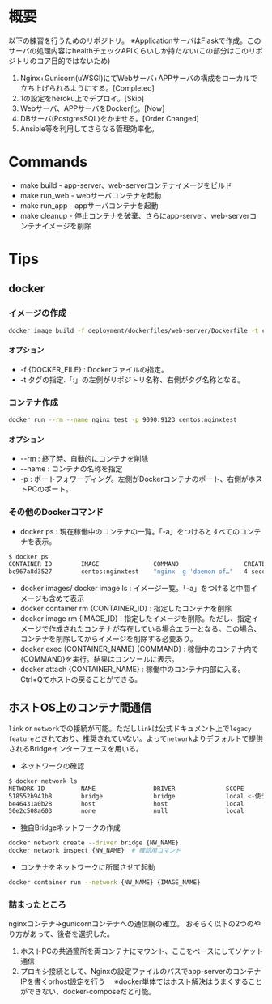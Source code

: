 # 概要
以下の練習を行うためのリポジトリ。
※ApplicationサーバはFlaskで作成。このサーバの処理内容はhealthチェックAPIくらいしか持たない(この部分はこのリポジトリのコア目的ではないため)
1. Nginx+Gunicorn(uWSGI)にてWebサーバ+APPサーバの構成をローカルで立ち上げられるようにする。[Completed]
2. 1の設定をheroku上でデプロイ。[Skip]
3. Webサーバ、APPサーバをDocker化。[Now]
4. DBサーバ(PostgresSQL)をかませる。[Order Changed]
5. Ansible等を利用してさらなる管理効率化。

# Commands

* make build - app-server、web-serverコンテナイメージをビルド
* make run_web - webサーバコンテナを起動
* make run_app - appサーバコンテナを起動
* make cleanup - 停止コンテナを破棄、さらにapp-server、web-serverコンテナイメージを削除

# Tips
## docker

### イメージの作成

```bash
docker image build -f deployment/dockerfiles/web-server/Dockerfile -t centos:nginxtest . # 最後の「.」がカレントディレクトリで実行の意
```

#### オプション

* -f {DOCKER_FILE} : Dockerファイルの指定。
* -t タグの指定.「:」の左側がリポジトリ名称、右側がタグ名称となる。


### コンテナ作成

```bash
docker run --rm --name nginx_test -p 9090:9123 centos:nginxtest
```

#### オプション

* --rm : 終了時、自動的にコンテナを削除
* --name : コンテナの名称を指定
* -p : ポートフォワーディング。左側がDockerコンテナのポート、右側がホストPCのポート。

### その他のDockerコマンド

* docker ps : 現在稼働中のコンテナの一覧。「-a」をつけるとすべてのコンテナを表示。

```bash
$ docker ps
CONTAINER ID        IMAGE               COMMAND                  CREATED             STATUS              PORTS                            NAMES
bc967a8d3527        centos:nginxtest    "nginx -g 'daemon of…"   4 seconds ago       Up 2 seconds        80/tcp, 0.0.0.0:9090->9123/tcp   nginx_test

```

* docker images/ docker image ls : イメージ一覧。「-a」をつけると中間イメージも含めて表示
* docker container rm {CONTAINER_ID} : 指定したコンテナを削除
* docker image rm {IMAGE_ID} : 指定したイメージを削除。ただし、指定イメージで作成されたコンテナが存在している場合エラーとなる。この場合、コンテナを削除してからイメージを削除する必要あり。
* docker exec {CONTAINER_NAME} {COMMAND} : 稼働中のコンテナ内で{COMMAND}を実行。結果はコンソールに表示。
* docker attach {CONTAINER_NAME} : 稼働中のコンテナ内部に入る。Ctrl+Qでホストの戻ることができる。

## ホストOS上のコンテナ間通信

`link` or `network`での接続が可能。ただし`link`は公式ドキュメント上で`legacy feature`とされており、推奨されていない。よって`network`よりデフォルトで提供されるBridgeインターフェースを用いる。

* ネットワークの確認
```bash
$ docker network ls
NETWORK ID          NAME                DRIVER              SCOPE
518552b941b8        bridge              bridge              local <-使うのはこれ
be46431a0b28        host                host                local
50e2c508a603        none                null                local
```

* 独自Bridgeネットワークの作成
```bash
docker network create --driver bridge {NW_NAME}
docker network inspect {NW_NAME}  # 確認用コマンド
```

* コンテナをネットワークに所属させて起動
```bash
docker container run --network {NW_NAME} {IMAGE_NAME}
```


### 詰まったところ
nginxコンテナ->gunicornコンテナへの通信網の確立。
おそらく以下の2つのやり方があって、後者を選択した。

1. ホストPCの共通箇所を両コンテナにマウント、ここをベースにしてソケット通信
1. プロキシ接続として、Nginxの設定ファイルのパスでapp-serverのコンテナIPを書くorhost設定を行う
　※docker単体ではホスト解決はうまくすることができない、docker-composeだと可能。

